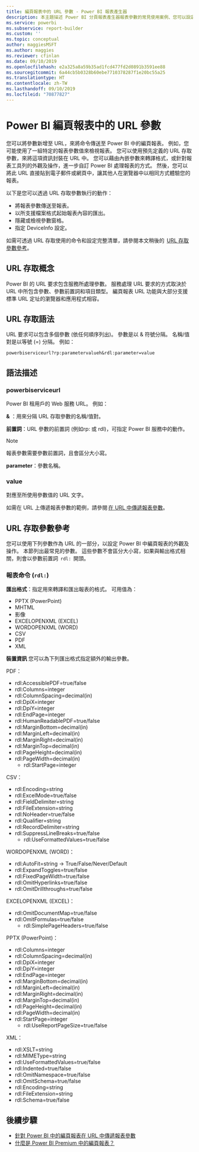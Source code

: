 ```yaml
---
title: 編頁報表中的 URL 參數 - Power BI 報表產生器
description: 本主題描述 Power BI 分頁報表產生器報表參數的常見使用案例、您可以設定的屬性等。
ms.service: powerbi
ms.subservice: report-builder
ms.custom: ''
ms.topic: conceptual
author: maggiesMSFT
ms.author: maggies
ms.reviewer: cfinlan
ms.date: 09/10/2019
ms.openlocfilehash: e2a325a8a59b35ad1fcd477fd2d0891b3591ee88
ms.sourcegitcommit: 6a44cb5b0328b60ebe7710378287f1e20bc55a25
ms.translationtype: HT
ms.contentlocale: zh-TW
ms.lasthandoff: 09/10/2019
ms.locfileid: "70877827"
---
```

# <a name="url-parameters-in-paginated-reports-in-power-bi"></a>Power BI 編頁報表中的 URL 參數

您可以將參數新增至 URL，來將命令傳送至 Power BI 中的編頁報表。 例如，您可能使用了一組特定的報表參數值來檢視報表。 您可以使用預先定義的 URL 存取參數，來將這項資訊封裝在 URL 中。 您可以藉由內嵌參數來轉譯格式，或針對報表工具列的外觀及操作，進一步自訂 Power BI 處理報表的方式。 然後，您可以將此 URL 直接貼到電子郵件或網頁中，讓其他人在瀏覽器中以相同方式體驗您的報表。 

以下是您可以透過 URL 存取參數執行的動作： 

- 將報表參數傳送至報表。 
- 以所支援檔案格式起始報表內容的匯出。 
- 隱藏或檢視參數窗格。 
- 指定 DeviceInfo 設定。 

如需可透過 URL 存取使用的命令和設定完整清單，請參閱本文稍後的  [URL 存取參數參考](#url-access-parameter-reference)。 

## <a name="url-access-concepts"></a>URL 存取概念 

Power BI 的 URL 要求包含服務所處理參數。 服務處理 URL 要求的方式取決於 URL 中所包含參數、參數前置詞和項目類型。 編頁報表 URL 功能與大部分支援標準 URL 定址的瀏覽器和應用程式相容。 

## <a name="url-access-syntax"></a>URL 存取語法 

URL 要求可以包含多個參數 (依任何順序列出)。 參數是以 & 符號分隔。 名稱/值對是以等號 (=) 分隔。 例如：

```
powerbiserviceurl?rp:parametervalueh&rdl:parameter=value  
```

## <a name="syntax-description"></a>語法描述 

### <a name="powerbiserviceurl"></a>powerbiserviceurl 

Power BI 租用戶的 Web 服務 URL。 例如： 

**&** ：用來分隔 URL 存取參數的名稱/值對。

**前置詞**：URL 參數的前置詞 (例如rp: 或 rdl)，可指定 Power BI 服務中的動作。 

> [!NOTE]
> 報表參數需要參數前置詞，且會區分大小寫。 

**parameter**：參數名稱。 

### <a name="value"></a>value 

對應至所使用參數值的 URL 文字。 

如需在 URL 上傳遞報表參數的範例，請參閱 [在 URL 中傳遞報表參數](report-builder-url-pass-parameters.md)。

## <a name="url-access-parameter-reference"></a>URL 存取參數參考

您可以使用下列參數作為 URL 的一部分，以設定 Power BI 中編頁報表的外觀及操作。 本節列出最常見的參數。 這些參數不會區分大小寫，如果與輸出格式相關，則會以參數前置詞  `rdl:`  開頭。  

### <a name="report-commands-rdl"></a>報表命令 (`rdl:`) 

**匯出格式**：指定用來轉譯和匯出報表的格式。 可用值為：
 
- PPTX (PowerPoint)
- MHTML 
- 影像 
- EXCELOPENXML (EXCEL) 
- WORDOPENXML (WORD) 
- CSV 
- PDF 
- XML 

**裝置資訊** 您可以為下列匯出格式指定額外的輸出參數。 

PDF：

- rdl:AccessiblePDF=true/false
- rdl:Columns=integer
- rdl:ColumnSpacing=decimal(in)
- rdl:DpiX=integer
- rdl:DpiY=integer
- rdl:EndPage=integer
- rdl:HumanReadablePDF=true/false
- rdl:MarginBottom=decimal(in)
- rdl:MarginLeft=decimal(in)
- rdl:MarginRight=decimal(in)
- rdl:MarginTop=decimal(in)
- rdl:PageHeight=decimal(in)
- rdl:PageWidth=decimal(in)
    - rdl:StartPage=integer
    
CSV：

- rdl:Encoding=string
- rdl:ExcelMode=true/false
- rdl:FieldDelimiter=string
- rdl:FileExtension=string
- rdl:NoHeader=true/false
- rdl:Qualifier=string
- rdl:RecordDelimiter=string
- rdl:SuppressLineBreaks=true/false
    - rdl:UseFormattedValues=true/false
    
WORDOPENXML (WORD)：

- rdl:AutoFit=string -> True/False/Never/Default
- rdl:ExpandToggles=true/false
- rdl:FixedPageWidth=true/false
- rdl:OmitHyperlinks=true/false
- rdl:OmitDrillthroughs=true/false

EXCELOPENXML (EXCEL)：

- rdl:OmitDocumentMap=true/false
- rdl:OmitFormulas=true/false
    - rdl:SimplePageHeaders=true/false
    
PPTX (PowerPoint)：
 
- rdl:Columns=integer
- rdl:ColumnSpacing=decimal(in)
- rdl:DpiX=integer
- rdl:DpiY=integer
- rdl:EndPage=integer
- rdl:MarginBottom=decimal(in)
- rdl:MarginLeft=decimal(in)
- rdl:MarginRight=decimal(in)
- rdl:MarginTop=decimal(in)
- rdl:PageHeight=decimal(in)
- rdl:PageWidth=decimal(in)
- rdl:StartPage=integer
    - rdl:UseReportPageSize=true/false

XML：

- rdl:XSLT=string
- rdl:MIMEType=string
- rdl:UseFormattedValues=true/false
- rdl:Indented=true/false
- rdl:OmitNamespace=true/false
- rdl:OmitSchema=true/false
- rdl:Encoding=string
- rdl:FileExtension=string
- rdl:Schema=true/false

## <a name="next-steps"></a>後續步驟

- [針對 Power BI 中的編頁報表在 URL 中傳遞報表參數](report-builder-url-pass-parameters.md)
- [什麼是 Power BI Premium 中的編頁報表？](paginated-reports-report-builder-power-bi.md)
